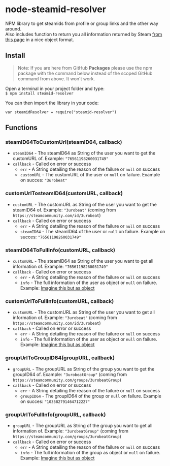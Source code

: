 # node-steamid-resolver
NPM library to get steamids from profile or group links and the other way around.  
Also includes function to return you all information returned by Steam [from this page](https://steamcommunity.com/id/3urobeat?xml=1) in a nice object format.  

## Install
> Note: If you are here from GitHub **Packages** please use the npm package with the command below instead of the scoped GitHub command from above. It won't work.  

Open a terminal in your project folder and type:  
`$ npm install steamid-resolver`  

You can then import the library in your code:  
```
var steamidResolver = require("steamid-resolver")
```  

## Functions  
### steamID64ToCustomUrl(steamID64, callback)  
- `steamID64` - The steamID64 as String of the user you want to get the customURL of. Example: `"76561198260031749"`  
- `callback` - Called on error or success  
    - `err` - A String detailing the reason of the failure or `null` on success
    - `customURL` - The customURL of the user or `null` on failure. Example on succes: `"3urobeat"`  

### customUrlTosteamID64(customURL, callback)  
- `customURL` - The customURL as String of the user you want to get the steamID64 of. Example: `"3urobeat"` (coming from `https://steamcommunity.com/id/3urobeat`)  
- `callback` - Called on error or success  
    - `err` - A String detailing the reason of the failure or `null` on success
    - `steamID64` - The steamID64 of the user or `null` on failure. Example on succes: `"76561198260031749"`  

### steamID64ToFullInfo(customURL, callback)  
- `customURL` - The steamID64 as String of the user you want to get all information of. Example: `"76561198260031749"`  
- `callback` - Called on error or success  
    - `err` - A String detailing the reason of the failure or `null` on success
    - `info` - The full information of the user as object or `null` on failure. Example: [Imagine this but as object](https://steamcommunity.com/id/3urobeat?xml=1)  

### customUrlToFullInfo(customURL, callback)  
- `customURL` - The customURL as String of the user you want to get all information of. Example: `"3urobeat"` (coming from `https://steamcommunity.com/id/3urobeat`)  
- `callback` - Called on error or success  
    - `err` - A String detailing the reason of the failure or `null` on success
    - `info` - The full information of the user as object or `null` on failure. Example: [Imagine this but as object](https://steamcommunity.com/id/3urobeat?xml=1) 

### groupUrlToGroupID64(groupURL, callback)  
- `groupURL` - The groupURL as String of the group you want to get the groupID64 of. Example: `"3urobeatGroup"` (coming from `https://steamcommunity.com/groups/3urobeatGroup`)  
- `callback` - Called on error or success  
    - `err` - A String detailing the reason of the failure or `null` on success
    - `groupID64` - The groupID64 of the group or `null` on failure. Example on succes: `"103582791464712227"`  

### groupUrlToFullInfo(groupURL, callback)  
- `groupURL` - The groupURL as String of the group you want to get all information of. Example: `"3urobeatGroup"` (coming from `https://steamcommunity.com/groups/3urobeatGroup`)  
- `callback` - Called on error or success  
    - `err` - A String detailing the reason of the failure or `null` on success
    - `info` - The full information of the group as object or `null` on failure. Example: [Imagine this but as object](https://steamcommunity.com/groups/3urobeatGroup/memberslistxml?xml=1) 